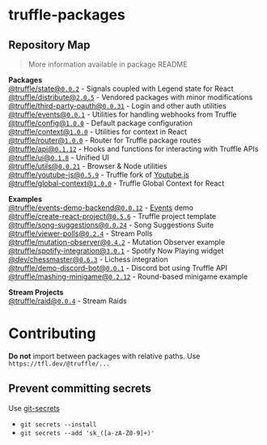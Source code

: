 # truffle-packages

## Repository Map

> More information available in package README

<!-- START PACKAGES -->

**Packages**\
[@truffle/state@`0.0.2`](./state) - Signals coupled with Legend state for React\
[@truffle/distribute@`2.0.5`](./distribute) - Vendored packages with minor
modifications\
[@truffle/third-party-oauth@`0.0.31`](./third-party-oauth) - Login and other
auth utilities\
[@truffle/events@`0.0.1`](./events) - Utilities for handling webhooks from
Truffle\
[@truffle/config@`1.0.0`](./config) - Default package configuration\
[@truffle/context@`1.0.0`](./context) - Utilities for context in React\
[@truffle/router@`1.0.0`](./router) - Router for Truffle package routes\
[@truffle/api@`0.1.12`](./api) - Hooks and functions for interacting with
Truffle APIs\
[@truffle/ui@`0.1.8`](./ui) - Unified UI\
[@truffle/utils@`0.0.21`](./utils) - Browser & Node utilities\
[@truffle/youtube-js@`0.5.9`](./youtube-js) - Truffle fork of
[Youtube.js](https://github.com/LuanRT/YouTube.js)\
[@truffle/global-context@`1.0.0`](./global-context) - Truffle Global Context for
React

**Examples**\
[@truffle/events-demo-backend@`0.0.12`](./examples/events-demo-backend) -
[Events](../../events) demo\
[@truffle/create-react-project@`0.5.6`](./examples/create-react-project) -
Truffle project template\
[@truffle/song-suggestions@`0.0.24`](./examples/song-suggestions) - Song
Suggestions Suite\
[@truffle/viewer-polls@`0.2.4`](./examples/viewer-polls) - Stream Polls\
[@truffle/mutation-observer@`0.4.2`](./examples/mutation-observer) - Mutation
Observer example\
[@truffle/spotify-integration@`3.0.1`](./examples/spotify-integration) - Spotify
Now Playing widget\
[@dev/chessmaster@`0.6.3`](./examples/chessmaster) - Lichess integration\
[@truffle/demo-discord-bot@`0.0.1`](./examples/discord-bot-demo) - Discord bot
using Truffle API\
[@truffle/mashing-minigame@`0.2.12`](./examples/mashing-minigame) - Round-based
minigame example

**Stream Projects**\
[@truffle/raid@`0.0.4`](./stream-projects/raid) - Stream Raids

<!-- END PACKAGES -->

# Contributing

**Do not** import between packages with relative paths. Use
`https://tfl.dev/@truffle/...`

## Prevent committing secrets

Use [git-secrets](https://github.com/awslabs/git-secrets#installing-git-secrets)

- `git secrets --install`
- `git secrets --add 'sk_([a-zA-Z0-9]+)'`

